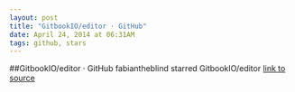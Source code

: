 ```yaml
---
layout: post
title: "GitbookIO/editor · GitHub"
date: April 24, 2014 at 06:31AM
tags: github, stars
---
```

##GitbookIO/editor · GitHub
fabiantheblind starred GitbookIO/editor
[link to source](http://ift.tt/PvhxP9) 
